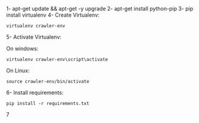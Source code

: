 1- apt-get update && apt-get -y upgrade
2- apt-get install python-pip
3- pip install virtualenv
4- Create Virtualenv:

    virtualenv crawler-env
    
5- Activate Virtualenv:

On windows:

    virtualenv crawler-env\script\activate

On Linux:

    source crawler-env/bin/activate
    
6- Install requirements:

    pip install -r requirements.txt
    
7